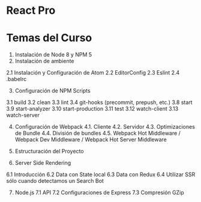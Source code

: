 # React Pro

# Temas del Curso

1. Instalación de Node 8 y NPM 5
2. Instalación de ambiente
  
  2.1 Instalación y Configuración de Atom
  2.2 EditorConfig
  2.3 Eslint
  2.4 .babelrc
  
3. Configuración de NPM Scripts
  
  3.1 build
  3.2 clean
  3.3 lint
  3.4 git-hooks (precommit, prepush, etc.)
  3.8 start
  3.9 start-analyzer
  3.10 start-production
  3.11 test
  3.12 watch-client
  3.13 watch-server

4. Configuración de Webpack
  4.1. Cliente
  4.2. Servidor
  4.3. Optimizaciones de Bundle
  4.4. División de bundles
  4.5. Webpack Hot Middleware / Webpack Dev Middleware / Webpack Hot Server Middleware

5. Estructuración del Proyecto

6. Server Side Rendering

  6.1 Introducción
  6.2 Data con State local
  6.3 Data con Redux
  6.4 Utilizar SSR sólo cuando detectamos un Search Bot

7. Node.js
  7.1 API
  7.2 Configuraciones de Express
  7.3 Compresión GZip
